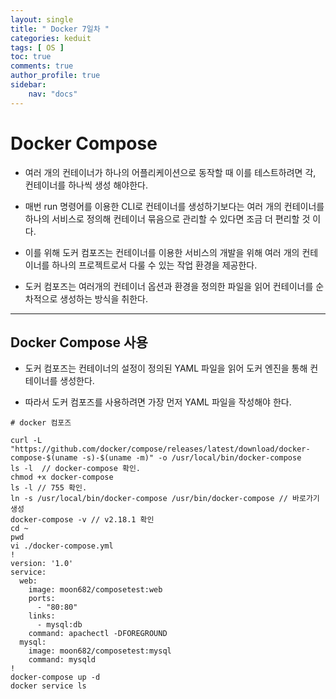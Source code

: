 ```yaml
---
layout: single
title: " Docker 7일차 "
categories: keduit
tags: [ OS ]
toc: true 
comments: true
author_profile: true
sidebar:
    nav: "docs"
---
```


# Docker Compose

* 여러 개의 컨테이너가 하나의 어플리케이션으로 동작할 때 이를 테스트하려면 각, 컨테이너를 하나씩 생성 해야한다.

* 매번 run 명령어를 이용한 CLI로 컨테이너를 생성하기보다는 여러 개의 컨테이너를 하나의 서비스로 정의해 컨테이너 묶음으로 관리할 수 있다면 조금 더 편리할 것 이다.

* 이를 위해 도커 컴포즈는 컨테이너를 이용한 서비스의 개발을 위해 여러 개의 컨테이너를 하나의 프로젝트로서 다룰 수 있는 작업 환경을 제공한다.

* 도커 컴포즈는 여러개의 컨테이너 옵션과 환경을 정의한 파일을 읽어 컨테이너를 순차적으로 생성하는 방식을 취한다.

---

## Docker Compose 사용

* 도커 컴포즈는 컨테이너의 설정이 정의된 YAML 파일을 읽어 도커 엔진을 통해 컨테이너를 생성한다. 

* 따라서 도커 컴포즈를 사용하려면 가장 먼저 YAML 파일을 작성해야 한다.

```
# docker 컴포즈

curl -L "https://github.com/docker/compose/releases/latest/download/docker-compose-$(uname -s)-$(uname -m)" -o /usr/local/bin/docker-compose
ls -l  // docker-compose 확인.
chmod +x docker-compose
ls -l // 755 확인.
ln -s /usr/local/bin/docker-compose /usr/bin/docker-compose // 바로가기 생성
docker-compose -v // v2.18.1 확인
cd ~
pwd
vi ./docker-compose.yml
!
version: '1.0'
service:
  web:
    image: moon682/composetest:web
    ports:
      - "80:80"
    links:
      - mysql:db
    command: apachectl -DFOREGROUND
  mysql:
    image: moon682/composetest:mysql
    command: mysqld
!
docker-compose up -d
docker service ls
```
